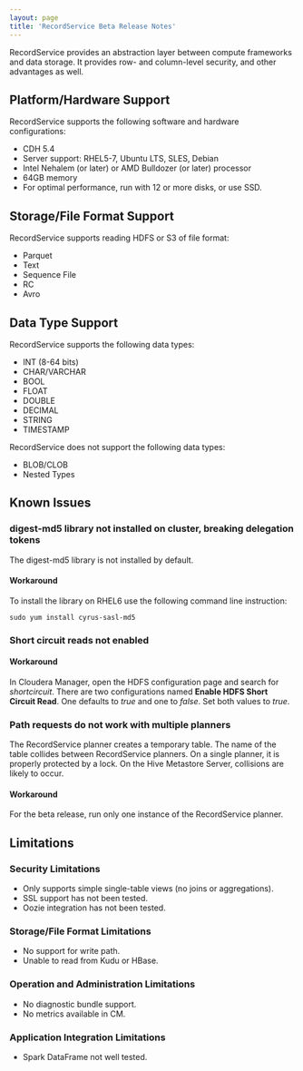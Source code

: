 ```yaml
---
layout: page
title: 'RecordService Beta Release Notes'
---
```


RecordService provides an abstraction layer between compute frameworks and data storage. It provides row- and column-level security, and other advantages as well.

## Platform/Hardware Support

RecordService supports the following software and hardware configurations:
* CDH 5.4
* Server support: RHEL5-7, Ubuntu LTS, SLES, Debian
* Intel Nehalem (or later) or AMD  Bulldozer (or later) processor
* 64GB memory
* For optimal performance, run with 12 or more disks, or use SSD.

## Storage/File Format Support

RecordService supports reading HDFS or S3 of file format:
* Parquet
* Text
* Sequence File
* RC
* Avro

## Data Type Support
RecordService supports the following data types:
* INT (8-64 bits)
* CHAR/VARCHAR
* BOOL
* FLOAT
* DOUBLE
* DECIMAL
* STRING
* TIMESTAMP

RecordService does not support the following data types:
* BLOB/CLOB
* Nested Types


## Known Issues

### digest-md5 library not installed on cluster, breaking delegation tokens

The digest-md5 library is not installed by default.

#### Workaround
To install the library on RHEL6 use the following command line instruction:

```
sudo yum install cyrus-sasl-md5
```

### Short circuit reads not enabled

#### Workaround

In Cloudera Manager, open the HDFS configuration page and search for _shortcircuit_. There are two configurations named **Enable HDFS Short Circuit Read**. One defaults to _true_ and one to _false_. Set both values to _true_.

### Path requests do not work with multiple planners

The RecordService planner creates a temporary table. The name of the table collides between RecordService planners. On a single planner, it is properly protected by a lock. On the Hive Metastore Server, collisions are likely to occur.

#### Workaround

For the beta release, run only one instance of the RecordService planner.

## Limitations

### Security Limitations

* Only supports simple single-table views (no joins or aggregations).
* SSL support has not been tested.
* Oozie integration has not been tested.

### Storage/File Format Limitations

* No support for write path.
* Unable to read from Kudu or HBase.

### Operation and Administration Limitations

* No diagnostic bundle support.
* No metrics available in CM.

### Application Integration Limitations

* Spark DataFrame not well tested.


[overview]: {{site.baseurl}}/


